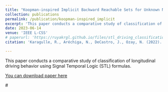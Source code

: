```yaml
---
title: "Koopman-inspired Implicit Backward Reachable Sets for Unknown Nonlinear Systems"
collection: publications
permalink: /publication/koopman-inspired_implicit
excerpt: 'This paper conducts a comparative study of classification of longitudinal driving behavior using Signal Temporal Logic (STL) formulas. '
date: 2023-06-14
venue: 'IEEE L-CSS'
# paperurl: 'https://ruyakrgl.github.io/files/stl_driving_classification.pdf'
citation: 'Karagulle, R., Aréchiga, N., DeCastro, J., Ozay, N. (2022). Classification of Driving Behaviors Using STL Formulas: A Comparative Study. In: Bogomolov, S., Parker, D. (eds) Formal Modeling and Analysis of Timed Systems. FORMATS 2022. Lecture Notes in Computer Science, vol 13465. Springer, Cham. https://doi.org/10.1007/978-3-031-15839-1_9.'

---
```

This paper conducts a comparative study of classification of longitudinal driving behavior using Signal Temporal Logic (STL) formulas.

[You can download paper here](https://arxiv.org/pdf/2306.07113.pdf)

#<!-- Recommended citation: Karagulle, R., Aréchiga, N., DeCastro, J., Ozay, N. (2022). Classification of Driving Behaviors Using STL Formulas: A Comparative Study. In: Bogomolov, S., Parker, D. (eds) Formal Modeling and Analysis of Timed Systems. FORMATS 2022. Lecture Notes in Computer Science, vol 13465. Springer, Cham. https://doi.org/10.1007/978-3-031-15839-1_9. -->